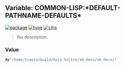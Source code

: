 ## Variable: COMMON-LISP:\*DEFAULT-PATHNAME-DEFAULTS\*
[![package](https://img.shields.io/badge/Package-COMMON--LISP-5f9ea0.svg?style=social&colorA=999999)](../) [![type](https://img.shields.io/badge/Type-Variable-5f9ea0.svg?style=social&colorA=999999)](../#variable) [![clhs](https://img.shields.io/badge/CLHS-*DEFAULT--PATHNAME--DEFAULTS*-5f9ea0.svg?style=social&colorA=999999)](http://www.lispworks.com/documentation/HyperSpec/Body/v_defaul.htm) 

> No description.

### Value
```cl
#p"/home/travis/build/koji-kojiro/sb-docs/sb-docs/"
```

